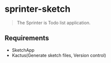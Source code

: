 # sprinter-sketch

> The Sprinter is Todo list application.

## Requirements

- SketchApp
- Kactus(Generate sketch files, Version control)
